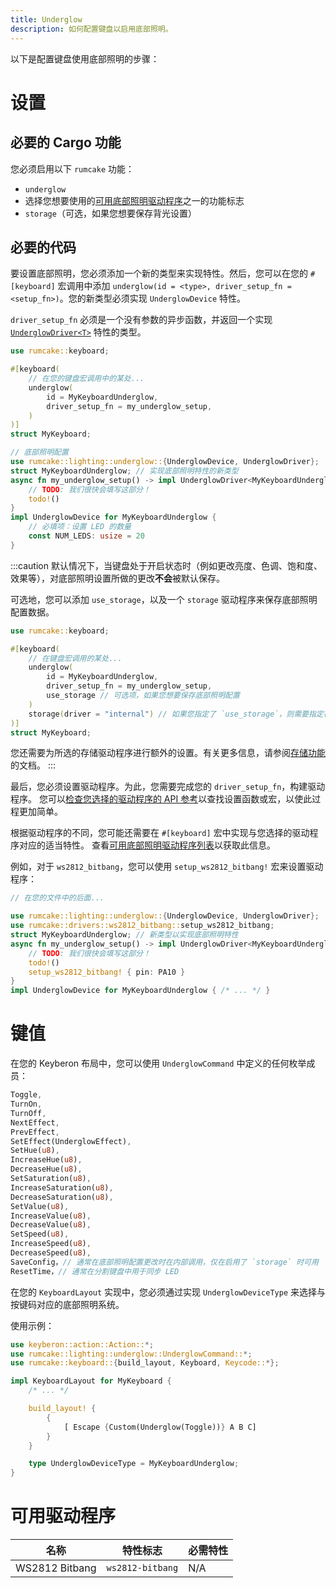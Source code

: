 ```yaml
---
title: Underglow
description: 如何配置键盘以启用底部照明。
---
```


以下是配置键盘使用底部照明的步骤：

# 设置

## 必要的 Cargo 功能

您必须启用以下 `rumcake` 功能：

- `underglow`
- 选择您想要使用的[可用底部照明驱动程序](#可用驱动程序)之一的功能标志
- `storage`（可选，如果您想要保存背光设置）

## 必要的代码

要设置底部照明，您必须添加一个新的类型来实现特性。然后，您可以在您的 `#[keyboard]` 宏调用中添加 `underglow(id = <type>, driver_setup_fn = <setup_fn>)`。您的新类型必须实现 `UnderglowDevice` 特性。

`driver_setup_fn` 必须是一个没有参数的异步函数，并返回一个实现 [`UnderglowDriver<T>`](/rumcake/api/nrf52840/rumcake/lighting/underglow/trait.UnderglowDriver.html) 特性的类型。

```rust ins={5-7,13-22}
use rumcake::keyboard;

#[keyboard(
    // 在您的键盘宏调用中的某处...
    underglow(
        id = MyKeyboardUnderglow,
        driver_setup_fn = my_underglow_setup,
    )
)]
struct MyKeyboard;

// 底部照明配置
use rumcake::lighting::underglow::{UnderglowDevice, UnderglowDriver};
struct MyKeyboardUnderglow; // 实现底部照明特性的新类型
async fn my_underglow_setup() -> impl UnderglowDriver<MyKeyboardUnderglow> {
    // TODO: 我们很快会填写这部分！
    todo!()
}
impl UnderglowDevice for MyKeyboardUnderglow {
    // 必填项：设置 LED 的数量
    const NUM_LEDS: usize = 20
}
```

:::caution
默认情况下，当键盘处于开启状态时（例如更改亮度、色调、饱和度、效果等），对底部照明设置所做的更改**不会**被默认保存。

可选地，您可以添加 `use_storage`，以及一个 `storage` 驱动程序来保存底部照明配置数据。

```rust ins={8,10}
use rumcake::keyboard;

#[keyboard(
    // 在键盘宏调用的某处...
    underglow(
        id = MyKeyboardUnderglow,
        driver_setup_fn = my_underglow_setup,
        use_storage // 可选项，如果您想要保存底部照明配置
    )
    storage(driver = "internal") // 如果您指定了 `use_storage`，则需要指定存储驱动程序。有关更多信息，请参阅 feature-storage.md。
)]
struct MyKeyboard;
```

您还需要为所选的存储驱动程序进行额外的设置。有关更多信息，请参阅[存储功能](../feature-storage/)的文档。
:::

最后，您必须设置驱动程序。为此，您需要完成您的 `driver_setup_fn`，构建驱动程序。
您可以[检查您选择的驱动程序的 API 参考](/rumcake/api/nrf52840/rumcake/drivers/index.html)以查找设置函数或宏，以使此过程更加简单。

根据驱动程序的不同，您可能还需要在 `#[keyboard]` 宏中实现与您选择的驱动程序对应的适当特性。
查看[可用底部照明驱动程序列表](#可用驱动程序)以获取此信息。

例如，对于 `ws2812_bitbang`，您可以使用 `setup_ws2812_bitbang!` 宏来设置驱动程序：

```rust del={7-8} ins={4,9}
// 在您的文件中的后面...

use rumcake::lighting::underglow::{UnderglowDevice, UnderglowDriver};
use rumcake::drivers::ws2812_bitbang::setup_ws2812_bitbang;
struct MyKeyboardUnderglow; // 新类型以实现底部照明特性
async fn my_underglow_setup() -> impl UnderglowDriver<MyKeyboardUnderglow> {
    // TODO: 我们很快会填写这部分！
    todo!()
    setup_ws2812_bitbang! { pin: PA10 }
}
impl UnderglowDevice for MyKeyboardUnderglow { /* ... */ }
```

# 键值

在您的 Keyberon 布局中，您可以使用 `UnderglowCommand` 中定义的任何枚举成员：

```rust
Toggle,
TurnOn,
TurnOff,
NextEffect,
PrevEffect,
SetEffect(UnderglowEffect),
SetHue(u8),
IncreaseHue(u8),
DecreaseHue(u8),
SetSaturation(u8),
IncreaseSaturation(u8),
DecreaseSaturation(u8),
SetValue(u8),
IncreaseValue(u8),
DecreaseValue(u8),
SetSpeed(u8),
IncreaseSpeed(u8),
DecreaseSpeed(u8),
SaveConfig，// 通常在底部照明配置更改时在内部调用，仅在启用了 `storage` 时可用
ResetTime，// 通常在分割键盘中用于同步 LED
```

在您的 `KeyboardLayout` 实现中，您必须通过实现 `UnderglowDeviceType` 来选择与按键码对应的底部照明系统。

使用示例：

```rust ins={14}
use keyberon::action::Action::*;
use rumcake::lighting::underglow::UnderglowCommand::*;
use rumcake::keyboard::{build_layout, Keyboard, Keycode::*};

impl KeyboardLayout for MyKeyboard {
    /* ... */

    build_layout! {
        {
            [ Escape {Custom(Underglow(Toggle))} A B C]
        }
    }

    type UnderglowDeviceType = MyKeyboardUnderglow;
}
```

# 可用驱动程序

| 名称           | 特性标志         | 必需特性 |
| -------------- | ---------------- | -------- |
| WS2812 Bitbang | `ws2812-bitbang` | N/A      |

